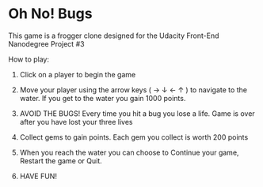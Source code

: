 Oh No! Bugs
===========

This game is a frogger clone designed for the Udacity Front-End Nanodegree Project #3

How to play:

1) Click on a player to begin the game

2) Move your player using the arrow keys ( → ↓ ← ↑ ) to navigate to the water.   If you get to the water you gain 1000 points.
   
3) AVOID THE BUGS!  Every time you hit a bug you lose a life.   Game is over after you have lost your three lives
   
4) Collect gems to gain points.   Each gem you collect is worth 200 points
   
5) When you reach the water you can choose to Continue your game,  Restart the game or Quit.
   
6) HAVE FUN!